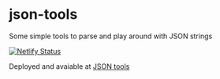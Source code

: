# json-tools
Some simple tools to parse and play around with JSON strings

[![Netlify Status](https://api.netlify.com/api/v1/badges/320570bf-a021-4016-9b85-165d6fa9c4c9/deploy-status)](https://app.netlify.com/sites/jsonparser/deploys)

Deployed and avaiable at [JSON tools](http://jsontools.t90apps.com/)

